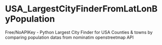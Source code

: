 # USA_LargestCityFinderFromLatLonByPopulation
 Free/NoAPIKey - Python Largest City Finder for USA Counties & towns by comparing population datas from nominatim openstreetmap API
